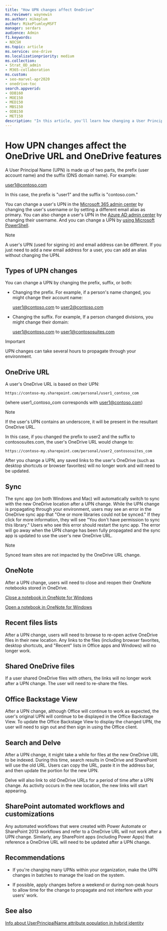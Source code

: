 ```yaml
---
title: "How UPN changes affect OneDrive"
ms.reviewer: waynewin
ms.author: mikeplum
author: MikePlumleyMSFT
manager: serdars
audience: Admin
f1.keywords:
- NOCSH
ms.topic: article
ms.service: one-drive
ms.localizationpriority: medium
ms.collection: 
- Strat_OD_admin
- M365-collaboration
ms.custom:
- seo-marvel-apr2020
- onedrive-toc
search.appverid:
- ODB160
- MOE150
- MED150
- MBS150
- ODB150
- MET150
description: "In this article, you'll learn how changing a User Principal Name (UPN) affects the OneDrive URL and OneDrive features."
---
```


# How UPN changes affect the OneDrive URL and OneDrive features

A User Principal Name (UPN) is made up of two parts, the prefix (user account name) and the suffix (DNS domain name). For example:

user1@contoso.com

In this case, the prefix is "user1" and the suffix is "contoso.com."

You can change a user's UPN in the [Microsoft 365 admin center](/office365/admin/add-users/change-a-user-name-and-email-address?view=o365-worldwide&preserve-view=true) by changing the user's username or by setting a different email alias as primary. You can also change a user's UPN in the [Azure AD admin center](/azure/active-directory/fundamentals/active-directory-users-profile-azure-portal) by changing their username. And you can change a UPN by [using Microsoft PowerShell](/powershell/module/msonline/set-msoluserprincipalname?view=azureadps-1.0&preserve-view=true).

> [!NOTE]
> A user's UPN (used for signing in) and email address can be different. If you just need to add a new email address for a user, you can add an alias without changing the UPN.

## Types of UPN changes

You can change a UPN by changing the prefix, suffix, or both:

- Changing the prefix. For example, if a person's name changed, you might change their account name:

    user1@contoso.com to user2@contoso.com

- Changing the suffix. For example, If a person changed divisions, you might change their domain:

    user1@contoso.com to user1@contososuites.com

> [!IMPORTANT]
> UPN changes can take several hours to propagate through your environment.

## OneDrive URL

A user's OneDrive URL is based on their UPN:

`https://contoso-my.sharepoint.com/personal/user1_contoso_com`

(where user1_contoso_com corresponds with user1@contoso.com)

> [!NOTE]
> If the user's UPN contains an underscore, it will be present in the resultant OneDrive URL.

In this case, if you changed the prefix to user2 and the suffix to contososuites.com, the user's OneDrive URL would change to:

`https://contoso-my.sharepoint.com/personal/user2_contososuites_com`

After you change a UPN, any saved links to the user's OneDrive (such as desktop shortcuts or browser favorites) will no longer work and will need to be updated.
  
## Sync

The sync app (on both Windows and Mac) will automatically switch to sync with the new OneDrive location after a UPN change. While the UPN change is propagating through your environment, users may see an error in the OneDrive sync app that "One or more libraries could not be synced." If they click for more information, they will see "You don't have permission to sync this library." Users who see this error should restart the sync app. The error will go away when the UPN change has been fully propagated and the sync app is updated to use the user's new OneDrive URL.  

> [!NOTE]
> Synced team sites are not impacted by the OneDrive URL change.

## OneNote

After a UPN change, users will need to close and reopen their OneNote notebooks stored in OneDrive.

[Close a notebook in OneNote for Windows](https://support.office.com/article/d4b52723-6f33-430b-b1f7-35dbb07548a8)

[Open a notebook in OneNote for Windows](https://support.office.com/article/2e99ead1-a1db-43e3-9945-0b0df9542888)

## Recent files lists

After a UPN change, users will need to browse to re-open active OneDrive files in their new location. Any links to the files (including browser favorites, desktop shortcuts, and "Recent" lists in Office apps and Windows) will no longer work.

## Shared OneDrive files

If a user shared OneDrive files with others, the links will no longer work after a UPN change. The user will need to re-share the files.

## Office Backstage View

After a UPN change, although Office will continue to work as expected, the user's original UPN will continue to be displayed in the Office Backstage View. To update the Office Backstage View to display the changed UPN, the user will need to sign out and then sign in using the Office client.

## Search and Delve

After a UPN change, it might take a while for files at the new OneDrive URL to be indexed. During this time, search results in OneDrive and SharePoint will use the old URL. Users can copy the URL, paste it in the address bar, and then update the portion for the new UPN.

Delve will also link to old OneDrive URLs for a period of time after a UPN change. As activity occurs in the new location, the new links will start appearing.

## SharePoint automated workflows and customizations

Any automated workflows that were created with Power Automate or SharePoint 2013 workflows and refer to a OneDrive URL will not work after a UPN change. Similarly, any SharePoint apps (including Power Apps) that reference a OneDrive URL will need to be updated after a UPN change.

## Recommendations

- If you're changing many UPNs within your organization, make the UPN changes in batches to manage the load on the system.

- If possible, apply changes before a weekend or during non-peak hours to allow time for the change to propagate and not interfere with your users' work.
  
## See also

[Info about UserPrincipalName attribute population in hybrid identity](/azure/active-directory/hybrid/plan-connect-userprincipalname)
